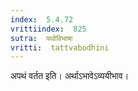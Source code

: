 ```yaml
---
index:  5.4.72
vrittiindex:  825
sutra:  पथोविभाषा
vritti:  tattvabodhini 
---
```


अपथं वर्तत इति। अर्थाऽभावेऽव्ययीभाव।


